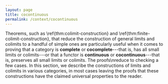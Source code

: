 ```yaml
---
layout: page
title: cocontinuous
permalink: /context/cocontinuous
---
```

Theorems, such as \ref{thm:colimit-construction} and \ref{thm:finite-colimit-construction}, that reduce the construction of general limits and colimits to a handful of simple ones are particularly useful when it comes to proving that a category is **complete** or **cocomplete**---that is, has all small limits or colimits---or that a functor is **continuous** or **cocontinuous**---that is, preserves all small limits or colimits. The proofs\nreduce to checking a few cases. In this section, we describe the constructions of limits and colimits in various categories, in most cases leaving the proofs that these constructions have the claimed universal properties to the reader.
